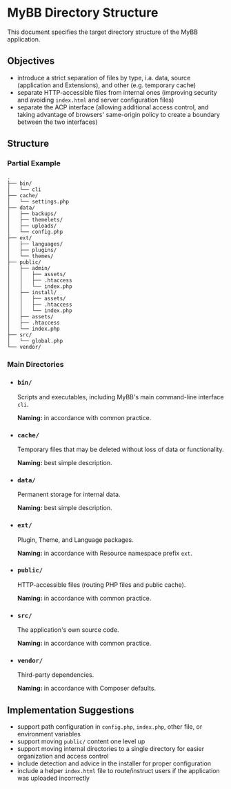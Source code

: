 # MyBB Directory Structure
This document specifies the target directory structure of the MyBB application.

## Objectives
- introduce a strict separation of files by type, i.a. data, source (application and Extensions), and other (e.g. temporary cache)
- separate HTTP-accessible files from internal ones (improving security and avoiding `index.html` and server configuration files)
- separate the ACP interface (allowing additional access control, and taking advantage of browsers' same-origin policy to create a boundary between the two interfaces)

## Structure
### Partial Example
<!--
bin/
    cli
cache/
    settings.php
data/
    backups/
    themelets/
    uploads/
    config.php
ext/
    languages/
    plugins/
    themes/
public/
    admin/
        static/
        .htaccess
        index.php
    install/
        static/
        .htaccess
        index.php
    assets/
    .htaccess
    index.php
src/
    global.php
vendor/
-->
```
.
├── bin/
│   └── cli
├── cache/
│   └── settings.php
├── data/
│   ├── backups/
│   ├── themelets/
│   ├── uploads/
│   └── config.php
├── ext/
│   ├── languages/
│   ├── plugins/
│   └── themes/
├── public/
│   ├── admin/
│   │   ├── assets/
│   │   ├── .htaccess
│   │   └── index.php
│   ├── install/
│   │   ├── assets/
│   │   ├── .htaccess
│   │   └── index.php
│   ├── assets/
│   ├── .htaccess
│   └── index.php
├── src/
│   └── global.php
└── vendor/
```

### Main Directories
- ### `bin/`
   Scripts and executables, including MyBB's main command-line interface `cli`.

  **Naming:** in accordance with common practice.

- ### `cache/`

  Temporary files that may be deleted without loss of data or functionality.

  **Naming:** best simple description.

- ### `data/`

  Permanent storage for internal data.

  **Naming:** best simple description.

- ### `ext/`

  Plugin, Theme, and Language packages.

  **Naming:** in accordance with Resource namespace prefix `ext`.

- ### `public/`

  HTTP-accessible files (routing PHP files and public cache).

  **Naming:** in accordance with common practice.

- ### `src/`

  The application's own source code.

  **Naming:** in accordance with common practice.

- ### `vendor/`

  Third-party dependencies.

  **Naming:** in accordance with Composer defaults.

## Implementation Suggestions
- support path configuration in `config.php`, `index.php`, other file, or environment variables
- support moving `public/` content one level up
- support moving internal directories to a single directory for easier organization and access control
- include detection and advice in the installer for proper configuration
- include a helper `index.html` file to route/instruct users if the application was uploaded incorrectly

